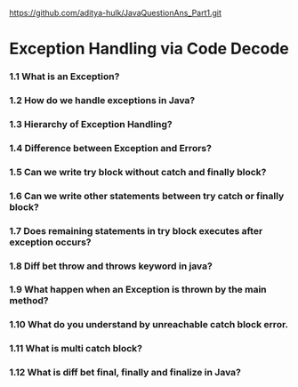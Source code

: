 https://github.com/aditya-hulk/JavaQuestionAns_Part1.git

# Exception Handling via Code Decode
### 1.1 What is an Exception?
### 1.2 How do we handle exceptions in Java?
### 1.3 Hierarchy of Exception Handling?
### 1.4 Difference between Exception and Errors?
### 1.5 Can we write try block without catch and finally block?
### 1.6 Can we write other statements between try catch or finally block?
### 1.7 Does remaining statements in try block executes after exception occurs?
### 1.8 Diff bet throw and throws keyword in java?
### 1.9 What happen when an Exception is thrown by the main method?
### 1.10 What do you understand by unreachable catch block error.
### 1.11 What is multi catch block?
### 1.12 What is diff bet final, finally and finalize in Java?






